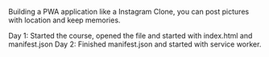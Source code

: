 Building a PWA application like a Instagram Clone, you can post pictures with location and keep memories.

Day 1: Started the course, opened the file and started with index.html and manifest.json
Day 2: Finished manifest.json and started with service worker.
